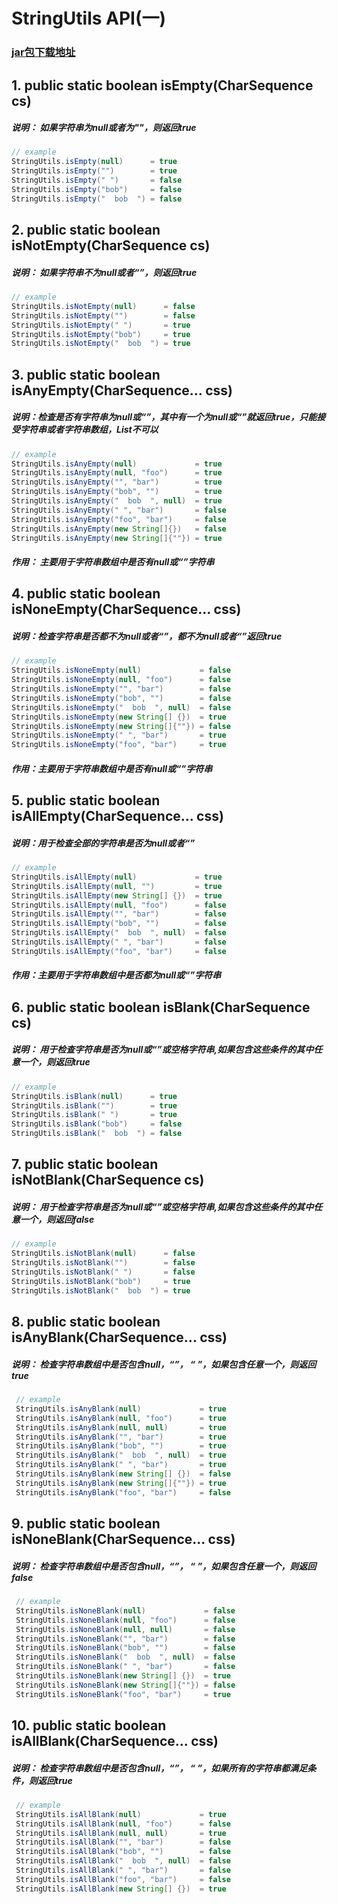 # StringUtils API(一)

### [jar包下载地址](https://repo1.maven.org/maven2/org/apache/commons/commons-lang3/3.7/commons-lang3-3.7.jar )

## 1. public static boolean isEmpty(CharSequence cs)

##### 说明： 如果字符串为null或者为""，则返回true

```java
// example
StringUtils.isEmpty(null)      = true
StringUtils.isEmpty("")        = true
StringUtils.isEmpty(" ")       = false
StringUtils.isEmpty("bob")     = false
StringUtils.isEmpty("  bob  ") = false
```

## 2. public static boolean isNotEmpty(CharSequence cs)

##### 说明： 如果字符串不为null或者“”，则返回true

```java
// example
StringUtils.isNotEmpty(null)      = false
StringUtils.isNotEmpty("")        = false
StringUtils.isNotEmpty(" ")       = true
StringUtils.isNotEmpty("bob")     = true
StringUtils.isNotEmpty("  bob  ") = true
```

## 3. public static boolean isAnyEmpty(CharSequence... css)

##### 说明：检查是否有字符串为null或“”，其中有一个为null或“”就返回true，只能接受字符串或者字符串数组，List不可以

```java
// example
StringUtils.isAnyEmpty(null)             = true
StringUtils.isAnyEmpty(null, "foo")      = true
StringUtils.isAnyEmpty("", "bar")        = true
StringUtils.isAnyEmpty("bob", "")        = true
StringUtils.isAnyEmpty("  bob  ", null)  = true
StringUtils.isAnyEmpty(" ", "bar")       = false
StringUtils.isAnyEmpty("foo", "bar")     = false
StringUtils.isAnyEmpty(new String[]{})   = false
StringUtils.isAnyEmpty(new String[]{""}) = true
```

##### 作用： 主要用于字符串数组中是否有null或“”字符串

## 4. public static boolean isNoneEmpty(CharSequence... css)

##### 说明：检查字符串是否都不为null或者“”，都不为null或者“”返回true 

```java
// example
StringUtils.isNoneEmpty(null)             = false
StringUtils.isNoneEmpty(null, "foo")      = false
StringUtils.isNoneEmpty("", "bar")        = false
StringUtils.isNoneEmpty("bob", "")        = false
StringUtils.isNoneEmpty("  bob  ", null)  = false
StringUtils.isNoneEmpty(new String[] {})  = true
StringUtils.isNoneEmpty(new String[]{""}) = false
StringUtils.isNoneEmpty(" ", "bar")       = true
StringUtils.isNoneEmpty("foo", "bar")     = true
```

##### 作用：主要用于字符串数组中是否有null或“”字符串 

## 5. public static boolean isAllEmpty(CharSequence... css)

##### 说明：用于检查全部的字符串是否为null或者“”

```java
// example
StringUtils.isAllEmpty(null)             = true
StringUtils.isAllEmpty(null, "")         = true
StringUtils.isAllEmpty(new String[] {})  = true
StringUtils.isAllEmpty(null, "foo")      = false
StringUtils.isAllEmpty("", "bar")        = false
StringUtils.isAllEmpty("bob", "")        = false
StringUtils.isAllEmpty("  bob  ", null)  = false
StringUtils.isAllEmpty(" ", "bar")       = false
StringUtils.isAllEmpty("foo", "bar")     = false
```

##### 作用：主要用于字符串数组中是否都为null或“”字符串 

## 6. public static boolean isBlank(CharSequence cs)

##### 说明： 用于检查字符串是否为null或“”或空格字符串,如果包含这些条件的其中任意一个，则返回true

```java
// example
StringUtils.isBlank(null)      = true
StringUtils.isBlank("")        = true
StringUtils.isBlank(" ")       = true
StringUtils.isBlank("bob")     = false
StringUtils.isBlank("  bob  ") = false
```

## 7. public static boolean isNotBlank(CharSequence cs)

##### 说明： 用于检查字符串是否为null或“”或空格字符串,如果包含这些条件的其中任意一个，则返回false

```java
// example
StringUtils.isNotBlank(null)      = false
StringUtils.isNotBlank("")        = false
StringUtils.isNotBlank(" ")       = false
StringUtils.isNotBlank("bob")     = true
StringUtils.isNotBlank("  bob  ") = true
```

## 8. public static boolean isAnyBlank(CharSequence... css)

##### 说明： 检查字符串数组中是否包含null，“”， “       ”，如果包含任意一个，则返回true

```java
 // example
 StringUtils.isAnyBlank(null)             = true
 StringUtils.isAnyBlank(null, "foo")      = true
 StringUtils.isAnyBlank(null, null)       = true
 StringUtils.isAnyBlank("", "bar")        = true
 StringUtils.isAnyBlank("bob", "")        = true
 StringUtils.isAnyBlank("  bob  ", null)  = true
 StringUtils.isAnyBlank(" ", "bar")       = true
 StringUtils.isAnyBlank(new String[] {})  = false
 StringUtils.isAnyBlank(new String[]{""}) = true
 StringUtils.isAnyBlank("foo", "bar")     = false
```

## 9. public static boolean isNoneBlank(CharSequence... css)

##### 说明： 检查字符串数组中是否包含null，“”， “       ”，如果包含任意一个，则返回false

```java
 // example
 StringUtils.isNoneBlank(null)             = false
 StringUtils.isNoneBlank(null, "foo")      = false
 StringUtils.isNoneBlank(null, null)       = false
 StringUtils.isNoneBlank("", "bar")        = false
 StringUtils.isNoneBlank("bob", "")        = false
 StringUtils.isNoneBlank("  bob  ", null)  = false
 StringUtils.isNoneBlank(" ", "bar")       = false
 StringUtils.isNoneBlank(new String[] {})  = true
 StringUtils.isNoneBlank(new String[]{""}) = false
 StringUtils.isNoneBlank("foo", "bar")     = true
```

## 10. public static boolean isAllBlank(CharSequence... css)

##### 说明： 检查字符串数组中是否包含null，“”， “       ”，如果所有的字符串都满足条件，则返回true

```java
 // example
 StringUtils.isAllBlank(null)             = true
 StringUtils.isAllBlank(null, "foo")      = false
 StringUtils.isAllBlank(null, null)       = true
 StringUtils.isAllBlank("", "bar")        = false
 StringUtils.isAllBlank("bob", "")        = false
 StringUtils.isAllBlank("  bob  ", null)  = false
 StringUtils.isAllBlank(" ", "bar")       = false
 StringUtils.isAllBlank("foo", "bar")     = false
 StringUtils.isAllBlank(new String[] {})  = true
```





























